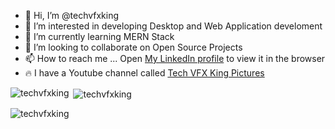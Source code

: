 - 👋 Hi, I’m @techvfxking
- 👀 I’m interested in developing Desktop and Web Application develoment
- 🌱 I’m currently learning MERN Stack
- 💞️ I’m looking to collaborate on Open Source Projects
- 📫 How to reach me ... 
Open [My LinkedIn profile](https://www.linkedin.com/in/biplab-sharma-techvfxking/) to view it in the browser
- 🔥 I have a Youtube channel called [Tech VFX King Pictures](https://www.youtube.com/techvfxking)

<!---
techvfxking/techvfxking is a ✨ special ✨ repository because its `README.md` (this file) appears on your GitHub profile.
You can click the Preview link to take a look at your changes.
--->

<p><img align="left" src="https://github-readme-stats.vercel.app/api/top-langs?username=techvfxking&show_icons=true&locale=en&layout=compact" alt="techvfxking" /></p>

<p>&nbsp;<img align="center" src="https://github-readme-stats.vercel.app/api?username=techvfxking&show_icons=true&locale=en" alt="techvfxking" /></p>

<p><img align="center" src="https://github-readme-streak-stats.herokuapp.com/?user=techvfxking&" alt="techvfxking" /></p>
